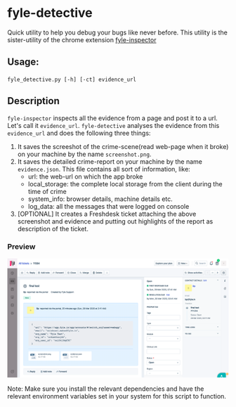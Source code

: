 # fyle-detective

Quick utility to help you debug your bugs like never before. This utility is the sister-utility of the chrome extension [fyle-inspector](https://github.com/viiicky/fyle-inspector)

## Usage:
`fyle_detective.py [-h] [-ct] evidence_url`


## Description
`fyle-inspector` inspects all the evidence from a page and post it to a url. Let's call it `evidence_url`.
`fyle-detective` analyses the evidence from this `evidence_url` and does the following three things:
1. It saves the screeshot of the crime-scene(read web-page when it broke) on your machine by the name `screenshot.png`.
2. It saves the detailed crime-report on your machine by the name `evidence.json`. This file contains all sort of information, like:
	- url: the web-url on which the app broke
	- local_storage: the complete local storage from the client during the time of crime
	- system_info: browser details, machine details etc.
	- log_data: all the messages that were logged on console
3. [OPTIONAL] It creates a Freshdesk ticket attaching the above screenshot and evidence and putting out highlights of the report as description of the ticket.

### Preview
![Freshdesk Screenshot](/fd.png)

Note: Make sure you install the relevant dependencies and have the relevant environment variables set in your system for this script to function.
